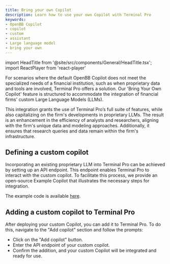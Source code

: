 ```yaml
---
title: Bring your own Copilot
description: Learn how to use your own Copilot with Terminal Pro
keywords:
- OpenBB Copilot
- copilot
- custom
- assistant
- Large language model
- bring your own
---
```


import HeadTitle from '@site/src/components/General/HeadTitle.tsx';
import ReactPlayer from 'react-player'

<HeadTitle title="Bring your own Copilot | OpenBB Terminal Pro Docs" />

For scenarios where the default OpenBB Copilot does not meet the specialized
needs of a financial institution, such as when proprietary data and tools are
involved, Terminal Pro offers a solution. Our 'Bring Your Own Copilot' feature
is structured to accommodate the integration of financial firms' custom Large
Language Models (LLMs).

This integration grants the use of Terminal Pro’s full suite of features, while
also capitalizing on the firm's developments in proprietary LLMs. The result is
an enhancement in the efficiency of analysts and researchers, aligning with the
firm's unique data and modeling approaches. Additionally, it ensures that
research queries and data remain within the firm's infrastructure.

## Defining a custom copilot
Incorporating an existing proprietary LLM into Terminal Pro can be achieved by
setting up an API endpoint. This endpoint enables Terminal Pro to interact with
the custom copilot. To facilitate this process, we provide an open-source
Example Copilot that illustrates the necessary steps for integration. 

The example code is available [here](https://github.com/OpenBB-finance/copilot-for-terminal-pro).

## Adding a custom copilot to Terminal Pro

<ReactPlayer width="70%" height="100%" playing loop muted='true' volume='0' url='https://github.com/OpenBB-finance/OpenBBTerminal/assets/14093308/15d2d827-715e-42f3-be62-b3c7f8b26fda' />

After deploying your custom Copilot, you can add it to Terminal Pro.  To do
this, navigate to the "Add copilot" section and follow the prompts:

- Click on the "Add copilot" button.
- Enter the API endpoint of your custom copilot.
- Confirm the addition, and your custom Copilot will be integrated and ready for use.
 


